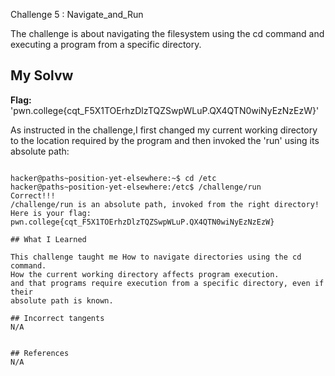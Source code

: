 Challenge 5 : Navigate_and_Run

The challenge is about navigating the filesystem using the cd command
and executing a program from a specific directory.

## My Solvw 
**Flag:** 'pwn.college{cqt_F5X1TOErhzDlzTQZSwpWLuP.QX4QTN0wiNyEzNzEzW}'

As instructed in the challenge,I first changed my current working directory to the 
location required by the program and then invoked the 'run' using its absolute path:
```

hacker@paths~position-yet-elsewhere:~$ cd /etc
hacker@paths~position-yet-elsewhere:/etc$ /challenge/run
Correct!!!
/challenge/run is an absolute path, invoked from the right directory!
Here is your flag:
pwn.college{cqt_F5X1TOErhzDlzTQZSwpWLuP.QX4QTN0wiNyEzNzEzW}

## What I Learned

This challenge taught me How to navigate directories using the cd command.
How the current working directory affects program execution.
and that programs require execution from a specific directory, even if their 
absolute path is known.

## Incorrect tangents
N/A


## References
N/A



